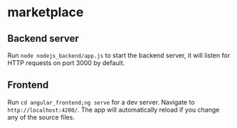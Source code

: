 # marketplace

## Backend server

Run `node nodejs_backend/app.js` to start the backend server, it will listen for HTTP requests on port 3000 by default.

## Frontend

Run `cd angular_frontend;ng serve` for a dev server. Navigate to `http://localhost:4200/`. The app will automatically reload if you change any of the source files.



